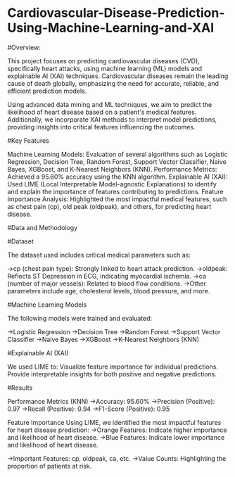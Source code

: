 # Cardiovascular-Disease-Prediction-Using-Machine-Learning-and-XAI
#Overview:

This project focuses on predicting cardiovascular diseases (CVD), specifically heart attacks, using machine learning (ML) models and explainable AI (XAI) techniques. Cardiovascular diseases remain the leading cause of death globally, emphasizing the need for accurate, reliable, and efficient prediction models.

Using advanced data mining and ML techniques, we aim to predict the likelihood of heart disease based on a patient's medical features. Additionally, we incorporate XAI methods to interpret model predictions, providing insights into critical features influencing the outcomes.

#Key Features

Machine Learning Models: Evaluation of several algorithms such as Logistic Regression, Decision Tree, Random Forest, Support Vector Classifier, Naive Bayes, XGBoost, and K-Nearest Neighbors (KNN).
Performance Metrics: Achieved a 95.60% accuracy using the KNN algorithm.
Explainable AI (XAI): Used LIME (Local Interpretable Model-agnostic Explanations) to identify and explain the importance of features contributing to predictions.
Feature Importance Analysis: Highlighted the most impactful medical features, such as chest pain (cp), old peak (oldpeak), and others, for predicting heart disease.

#Data and Methodology

#Dataset

The dataset used includes critical medical parameters such as:

->cp (chest pain type): Strongly linked to heart attack prediction.
->oldpeak: Reflects ST Depression in ECG, indicating myocardial ischemia.
->ca (number of major vessels): Related to blood flow conditions.
->Other parameters include age, cholesterol levels, blood pressure, and more.

#Machine Learning Models

The following models were trained and evaluated:

->Logistic Regression
->Decision Tree
->Random Forest
->Support Vector Classifier
->Naive Bayes
->XGBoost
->K-Nearest Neighbors (KNN)

#Explainable AI (XAI)

We used LIME to:
Visualize feature importance for individual predictions.
Provide interpretable insights for both positive and negative predictions.

#Results

Performance Metrics (KNN)
->Accuracy: 95.60%
->Precision (Positive): 0.97
->Recall (Positive): 0.94
->F1-Score (Positive): 0.95

Feature Importance
Using LIME, we identified the most impactful features for heart disease prediction:
->Orange Features: Indicate higher importance and likelihood of heart disease.
->Blue Features: Indicate lower importance and likelihood of heart disease.

->Important Features: cp, oldpeak, ca, etc.
->Value Counts: Highlighting the proportion of patients at risk.
